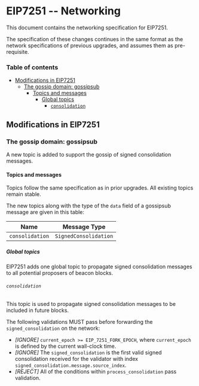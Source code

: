 # EIP7251 -- Networking

This document contains the networking specification for EIP7251.

The specification of these changes continues in the same format as the network specifications of previous upgrades, and assumes them as pre-requisite.

### Table of contents

<!-- TOC -->
<!-- START doctoc generated TOC please keep comment here to allow auto update -->
<!-- DON'T EDIT THIS SECTION, INSTEAD RE-RUN doctoc TO UPDATE -->

- [Modifications in EIP7251](#modifications-in-eip7251)
  - [The gossip domain: gossipsub](#the-gossip-domain-gossipsub)
    - [Topics and messages](#topics-and-messages)
      - [Global topics](#global-topics)
        - [`consolidation`](#consolidation)

<!-- END doctoc generated TOC please keep comment here to allow auto update -->
<!-- /TOC -->


## Modifications in EIP7251

### The gossip domain: gossipsub

A new topic is added to support the gossip of signed consolidation messages.

#### Topics and messages

Topics follow the same specification as in prior upgrades. All existing topics remain stable.

The new topics along with the type of the `data` field of a gossipsub message are given in this table:

| Name | Message Type |
| - | - |
| `consolidation` | `SignedConsolidation` |


##### Global topics

EIP7251 adds one global topic to propagate signed consolidation messages to all potential proposers of beacon blocks.

###### `consolidation`

This topic is used to propagate signed consolidation messages to be included in future blocks.

The following validations MUST pass before forwarding the `signed_consolidation` on the network:

- _[IGNORE]_ `current_epoch >= EIP_7251_FORK_EPOCH`,
  where `current_epoch` is defined by the current wall-clock time.
- _[IGNORE]_ The `signed_consolidation` is the first valid signed consolidation received
  for the validator with index `signed_consolidation.message.source_index`.
- _[REJECT]_ All of the conditions within `process_consolidation` pass validation.

